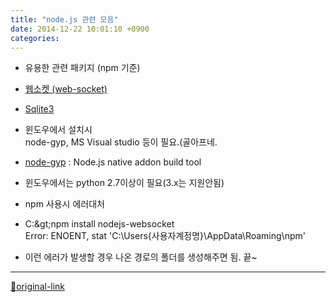 ```yaml
---
title: "node.js 관련 모음"
date: 2014-12-22 10:01:10 +0900
categories: 
---
```

  

- 유용한 관련 패키지 (npm 기준)
- [웹소켓 (web-socket)](https://www.npmjs.com/package/nodejs-websocket "웹소켓 (web-socket)") 
- [Sqlite3](https://www.npmjs.com/package/sqlite3 "Sqlite3")
- 윈도우에서 설치시  
node-gyp, MS Visual studio 등이 필요.(골아프네.

- [node-gyp](https://github.com/TooTallNate/node-gyp#installation "node-gyp") : Node.js native addon build tool
- 윈도우에서는 python 2.7이상이 필요(3.x는 지원안됨)


- npm 사용시 에러대처
- C:\&gt;npm install nodejs-websocket  
Error: ENOENT, stat 'C:\Users\{사용자계정명}\AppData\Roaming\npm'
- 이런 에러가 발생할 경우 나온 경로의 폴더를 생성해주면 됨. 끝~


  




***
[🔗original-link](http://www.mins01.com/mh/tech/read/915)